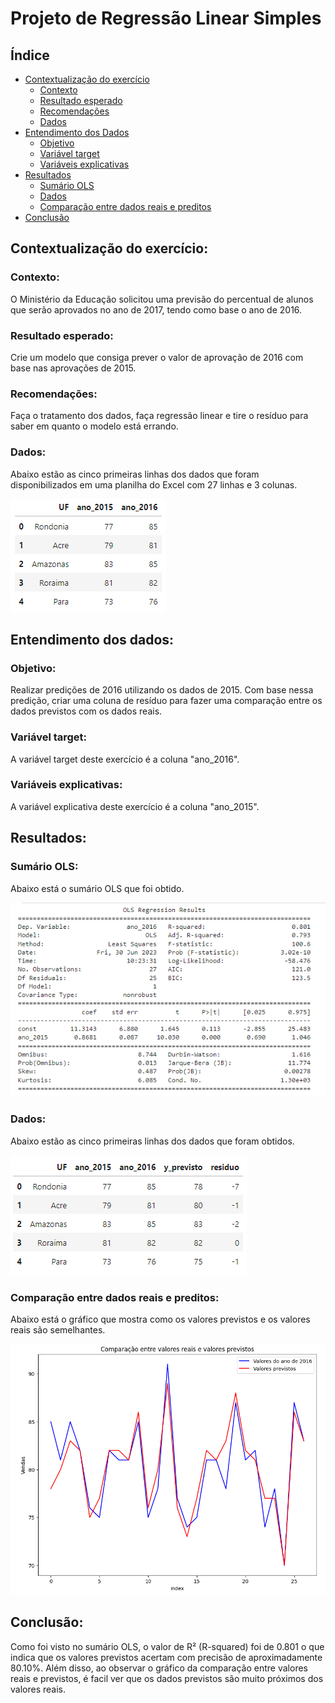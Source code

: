 # Projeto de Regressão Linear Simples

## Índice
- [Contextualização do exercício](#contextualização-do-exercício)
    - [Contexto](#contexto)
    - [Resultado esperado](#resultado-esperado)
    - [Recomendações](#recomendações)
    - [Dados](#dados)
- [Entendimento dos Dados](#entendimento-dos-dados)
    - [Objetivo](#objetivo)
    - [Variável target](#variável-target)
    - [Variáveis explicativas](#variáveis-explicativas)
- [Resultados](#resultados)
    - [Sumário OLS](#sumário-ols)
    - [Dados](#dados)
    - [Comparação entre dados reais e preditos](#comparação-entre-dados-reais-e-preditos)
- [Conclusão](#conclusão)

## Contextualização do exercício:
### Contexto:
O Ministério da Educação solicitou uma previsão do percentual de alunos que serão aprovados no ano de 2017, tendo como base o ano de 2016.
### Resultado esperado:
Crie um modelo que consiga prever o valor de aprovação de 2016 com base nas aprovações de 2015.
### Recomendações:
Faça o tratamento dos dados, faça regressão linear e tire o resíduo para saber em quanto o modelo está errando.  
### Dados:
Abaixo estão as cinco primeiras linhas dos dados que foram disponibilizados em uma planilha do Excel com 27 linhas e 3 colunas.

![5 primeiras linhas ds dados](./images/Dados_iniciais.png)


## Entendimento dos dados:
### Objetivo:
Realizar predições de 2016 utilizando os dados de 2015. Com base nessa predição, criar uma coluna de resíduo para fazer uma comparação entre os dados previstos com os dados reais.
### Variável target:
A variável target deste exercício é a coluna "ano_2016".
### Variáveis explicativas:
A variável explicativa deste exercício é a coluna "ano_2015".

## Resultados:
### Sumário OLS:
Abaixo está o sumário OLS que foi obtido.

![5 primeiras linhas ds dados](./images/Sumario_ols.png)


### Dados:
Abaixo estão as cinco primeiras linhas dos dados que foram obtidos.

![5 primeiras linhas ds dados](./images/Dados_finais.png)

### Comparação entre dados reais e preditos:
Abaixo está o gráfico que mostra como os valores previstos e os valores reais são semelhantes.

![5 primeiras linhas ds dados](./images/Comparacao.png)


## Conclusão:

Como foi visto no sumário OLS, o valor de R² (R-squared) foi de 0.801 o que indica que os valores previstos acertam com precisão de aproximadamente 80.10%. Além disso, ao observar o gráfico da comparação entre valores reais e previstos, é facil ver que os dados previstos são muito próximos dos valores reais.
